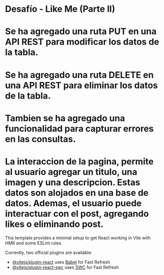 # Desafío - Like Me (Parte II)
# Se ha agregado una ruta PUT en una API REST para modificar los datos de la tabla.
# Se ha agregado una ruta DELETE en una API REST para eliminar los datos de la tabla.
# Tambien se ha agregado una funcionalidad para capturar errores en las consultas.
# La interaccion de la pagina, permite al usuario agregar un titulo, una imagen y una descripcion. Estas datos son alojados en una base de datos. Ademas, el usuario puede interactuar con el post, agregando likes o eliminando post.

This template provides a minimal setup to get React working in Vite with HMR and some ESLint rules.

Currently, two official plugins are available:

- [@vitejs/plugin-react](https://github.com/vitejs/vite-plugin-react/blob/main/packages/plugin-react/README.md) uses [Babel](https://babeljs.io/) for Fast Refresh
- [@vitejs/plugin-react-swc](https://github.com/vitejs/vite-plugin-react-swc) uses [SWC](https://swc.rs/) for Fast Refresh
